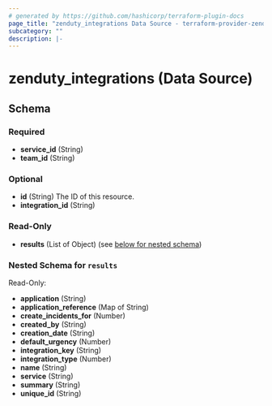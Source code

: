 ```yaml
---
# generated by https://github.com/hashicorp/terraform-plugin-docs
page_title: "zenduty_integrations Data Source - terraform-provider-zenduty"
subcategory: ""
description: |-
---
```


# zenduty_integrations (Data Source)

<!-- schema generated by tfplugindocs -->

## Schema

### Required

- **service_id** (String)
- **team_id** (String)

### Optional

- **id** (String) The ID of this resource.
- **integration_id** (String)

### Read-Only

- **results** (List of Object) (see [below for nested schema](#nestedatt--results))

<a id="nestedatt--results"></a>

### Nested Schema for `results`

Read-Only:

- **application** (String)
- **application_reference** (Map of String)
- **create_incidents_for** (Number)
- **created_by** (String)
- **creation_date** (String)
- **default_urgency** (Number)
- **integration_key** (String)
- **integration_type** (Number)
- **name** (String)
- **service** (String)
- **summary** (String)
- **unique_id** (String)

